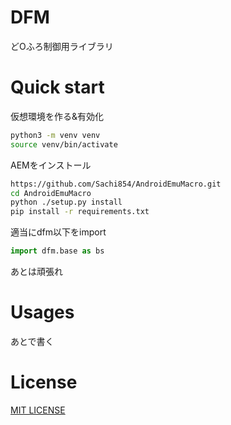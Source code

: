 # DFM 

どOふろ制御用ライブラリ

# Quick start

仮想環境を作る&有効化

```bash
python3 -m venv venv
source venv/bin/activate
```

AEMをインストール

```bash
https://github.com/Sachi854/AndroidEmuMacro.git
cd AndroidEmuMacro
python ./setup.py install
pip install -r requirements.txt
```

適当にdfm以下をimport

```python
import dfm.base as bs
```

あとは頑張れ

# Usages

あとで書く

# License  

[MIT LICENSE](https://github.com/Sachi854/dnf/blob/master/LICENSE) 
